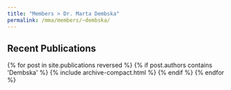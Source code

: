 ```yaml
---
title: "Members > Dr. Marta Dembska"
permalink: /mma/members/~dembska/
---
```


## Recent Publications

{% for post in site.publications reversed %}
  {% if post.authors contains 'Dembska' %}
    {% include archive-compact.html %}
  {% endif %}
{% endfor %}

